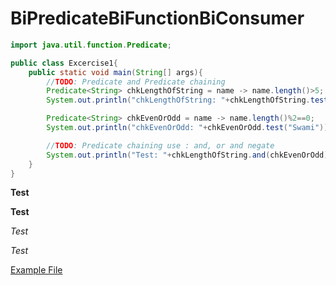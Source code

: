 # BiPredicateBiFunctionBiConsumer

```java
import java.util.function.Predicate;

public class Excercise1{
    public static void main(String[] args){
        //TODO: Predicate and Predicate chaining
        Predicate<String> chkLengthOfString = name -> name.length()>5;
        System.out.println("chkLengthOfString: "+chkLengthOfString.test("Deepak"));

        Predicate<String> chkEvenOrOdd = name -> name.length()%2==0;
        System.out.println("chkEvenOrOdd: "+chkEvenOrOdd.test("Swami"));

        //TODO: Predicate chaining use : and, or and negate
        System.out.println("Test: "+chkLengthOfString.and(chkEvenOrOdd).test("swami"));
    }
}
```
**Test**

__Test__

*Test*

_Test_

[Example File](src/main/java/Excercise1.java)

